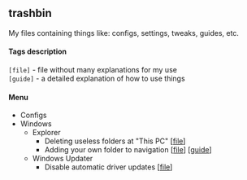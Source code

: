 ## trashbin
My files containing things like: configs, settings, tweaks, guides, etc.

#### Tags description
`[file]` - file without many explanations for my use<br/>
`[guide]` - a detailed explanation of how to use things

#### Menu
* Configs
* Windows
    * Explorer
        * Deleting useless folders at "This PC" [[file](<./windows 10/explorer/deletes-folders-from-this-pc.reg>)]
        * Adding your own folder to navigation [[file](<./windows 10/explorer/add-folder-in-navigation.reg>)] [[guide](<./blob/master/windows 10/explorer/add-folder-in-navigation.md>)]
    * Windows Updater
        * Disable automatic driver updates [[file](<./windows 10/explorer/disable-automatic-driver updates.reg>)]
